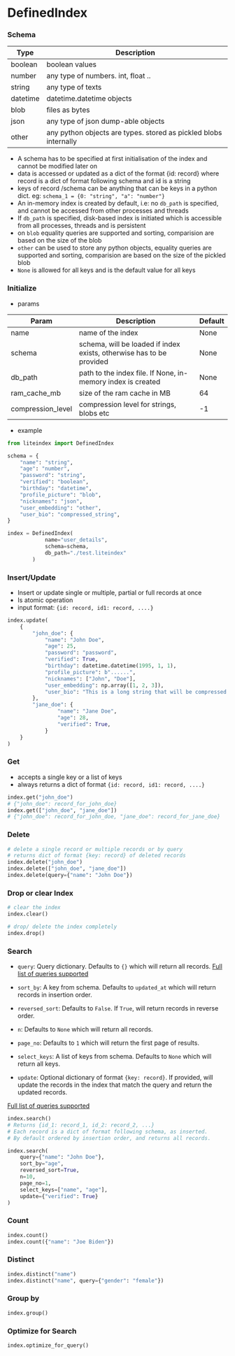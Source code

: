 # DefinedIndex

### Schema

| Type      | Description   |
| ----------- | ----------- |
| boolean    | boolean values       |
| number   | any type of numbers. int, float ..        |
| string   | any type of texts        |
| datetime   | datetime.datetime objects        |
| blob   | files as bytes        |
| json   | any type of json dump-able objects        |
| other   | any python objects are types. stored as pickled blobs internally        |


- A schema has to be specified at first initialisation of the index and cannot be modified later on
- data is accessed or updated as a dict of the format {id: record} where record is a dict of format following schema and id is a string
- keys of record /schema can be anything that can be keys in a python dict. eg: `schema_1 = {0: "string", "a": "number"}`
- An in-memory index is created by default, i.e: no `db_path` is specified, and cannot be accessed from other processes and threads
- If `db_path` is specified, disk-based index is initiated which is accessible from all processes, threads and is persistent
- on `blob` equality queries are supported and sorting, comparision are based on the size of the blob
- `other` can be used to store any python objects, equality queries are supported and sorting, comparision are based on the size of the pickled blob
- `None` is allowed for all keys and is the default value for all keys

### Initialize
- params

| Param      | Description   | Default   |
| ----------- | ----------- | ----------- |
| name    | name of the index       | None        |
| schema   | schema, will be loaded if index exists, otherwise has to be provided        | None        |
| db_path   | path to the index file. If None, in-memory index is created        | None        |
| ram_cache_mb   | size of the ram cache in MB        | 64        |
| compression_level   | compression level for strings, blobs etc        | -1        |


- example

```python
from liteindex import DefinedIndex

schema = {
    "name": "string",
    "age": "number",
    "password": "string",
    "verified": "boolean",
    "birthday": "datetime",
    "profile_picture": "blob",
    "nicknames": "json",
    "user_embedding": "other",
    "user_bio": "compressed_string",
}

index = DefinedIndex(
            name="user_details",
            schema=schema,
            db_path="./test.liteindex"
        )
```

### Insert/Update
- Insert or update single or multiple, partial or full records at once
- Is atomic operation
- input format: `{id: record, id1: record, ....}`

```python
index.update(
    {
        "john_doe": {
            "name": "John Doe",
            "age": 25,
            "password": "password",
            "verified": True,
            "birthday": datetime.datetime(1995, 1, 1),
            "profile_picture": b"......",
            "nicknames": ["John", "Doe"],
            "user_embedding": np.array([1, 2, 3]),
            "user_bio": "This is a long string that will be compressed and stored"
        },
        "jane_doe": {
                "name": "Jane Doe",
                "age": 28,
                "verified": True,
            }
    }
)
```

### Get
- accepts a single key or a list of keys
- always  returns a dict of format `{id: record, id1: record, ....}`
```python
index.get("john_doe")
# {"john_doe": record_for_john_doe}
index.get(["john_doe", "jane_doe"])
# {"john_doe": record_for_john_doe, "jane_doe": record_for_jane_doe}
```

### Delete
```python
# delete a single record or multiple records or by query
# returns dict of format {key: record} of deleted records
index.delete("john_doe")
index.delete(["john_doe", "jane_doe"])
index.delete(query={"name": "John Doe"})
```

### Drop or clear Index
```python
# clear the index
index.clear()

# drop/ delete the index completely
index.drop()
```

### Search
- `query`: Query dictionary. Defaults to `{}` which will return all records. 
[Full list of queries supported](https://github.com/notAI-tech/LiteIndex/blob/main/Query.md)

- `sort_by`: A key from schema. Defaults to `updated_at` which will return records in insertion order.
- `reversed_sort`: Defaults to `False`. If `True`, will return records in reverse order.
- `n`: Defaults to `None` which will return all records.
- `page_no`: Defaults to `1` which will return the first page of results.
- `select_keys`: A list of keys from schema. Defaults to `None` which will return all keys.
- `update`: Optional dictionary of format `{key: record}`. If provided, will update the records in the index that match the query and return the updated records.

[Full list of queries supported](https://github.com/notAI-tech/LiteIndex/blob/main/Query.md)

```python
index.search()
# Returns {id_1: record_1, id_2: record_2, ...}
# Each record is a dict of format following schema, as inserted.
# By default ordered by insertion order, and returns all records.

index.search(
    query={"name": "John Doe"},
    sort_by="age",
    reversed_sort=True,
    n=10,
    page_no=1,
    select_keys=["name", "age"],
    update={"verified": True}
)
```

### Count
``` python
index.count()
index.count({"name": "Joe Biden"})
```


### Distinct
```python
index.distinct("name")
index.distinct("name", query={"gender": "female"})
```

### Group by
``` python
index.group()
```

### Optimize for Search
```python
index.optimize_for_query()
```
